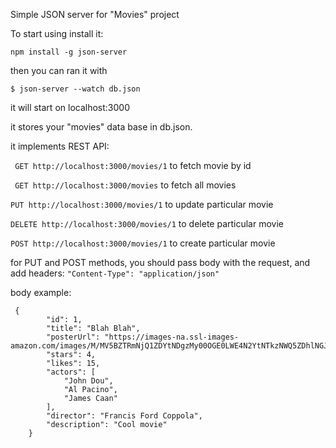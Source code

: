 Simple JSON server for "Movies" project 

To start using install it:
 
```npm install -g json-server```

then you can ran it with

```$ json-server --watch db.json```

it will start on localhost:3000

it stores your "movies" data base in db.json.

it implements REST API:

`` GET http://localhost:3000/movies/1``
to fetch movie by id

`` GET http://localhost:3000/movies``
to fetch all movies

``PUT http://localhost:3000/movies/1``
to update particular movie

``DELETE http://localhost:3000/movies/1``
to delete particular movie

``POST http://localhost:3000/movies/1``
to create particular movie


for PUT and POST methods, you should pass body with the request, and add headers:
```"Content-Type": "application/json"```

body example:

```$xslt
 {
        "id": 1,
        "title": "Blah Blah",
        "posterUrl": "https://images-na.ssl-images-amazon.com/images/M/MV5BZTRmNjQ1ZDYtNDgzMy00OGE0LWE4N2YtNTkzNWQ5ZDhlNGJmL2ltYWdlL2ltYWdlXkEyXkFqcGdeQXVyNjU0OTQ0OTY@._V1_SY500_CR0,0,352,500_AL_.jpg",
        "stars": 4,
        "likes": 15,
        "actors": [
            "John Dou",
            "Al Pacino",
            "James Caan"
        ],
        "director": "Francis Ford Coppola",
        "description": "Cool movie"
    }
```




